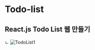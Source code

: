 # Todo-list

## React.js Todo List 웹 만들기
ㄴ
![TodoList1](https://github.com/dkfkqldk97/todo-list/assets/48340879/ce941c9c-b4a8-4c9f-baee-e800ac87618a)